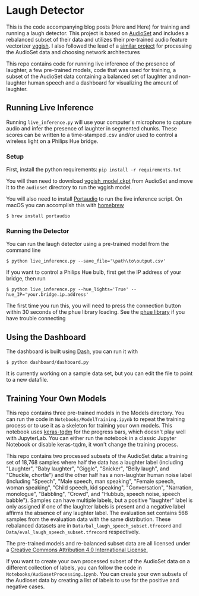 # Laugh Detector

This is the code accompanying blog posts (Here and Here) for training and running a laugh detector. This project is based on [AudioSet](https://research.google.com/audioset/) and includes a rebalanced subset of their data and utilizes their pre-trained audio feature vectorizer [vggish](https://github.com/tensorflow/models/tree/master/research/audioset). I also followed the lead of a [similar project](https://github.com/ganesh-srinivas/laughter) for processing the AudioSet data and choosing network architectures

This repo contains code for running live inference of the presence of laughter, a few pre-trained models, code that was used for training, a subset of the AudioSet data containing a balanced set of laughter and non-laughter human speech and a dashboard for visualizing the amount of laughter.

## Running Live Inference

Running `live_inference.py` will use your computer's microphone to capture audio and infer the presence of laughter in segmented chunks. These scores can be written to a time-stamped .csv and/or used to control a wireless light on a Philips Hue bridge.

### Setup

First, install the python requirements:
`pip install -r requirements.txt`

You will then need to download [vggish_model.ckpt](https://storage.googleapis.com/audioset/vggish_model.ckpt) from AudioSet and move it to the `audioset` directory to run the vggish model.

You will also need to install [Portaudio](http://www.portaudio.com/download.html) to run the live inference script. On macOS you can accomplish this with [homebrew](https://brew.sh/)

`$ brew install portaudio`

### Running the Detector

You can run the laugh detector using a pre-trained model from the command line

`$ python live_inference.py --save_file='\path\to\output.csv'`

If you want to control a Philips Hue bulb, first get the IP address of your bridge, then run

`$ python live_inference.py --hue_lights='True' --hue_IP='your.bridge.ip.address'`

The first time you run this, you will need to press the connection button within 30 seconds of the phue library loading. See the [phue library](https://github.com/studioimaginaire/phue) if you have trouble connecting

## Using the Dashboard

The dashboard is built using [Dash](https://dash.plot.ly/), you can run it with

`$ python dashboard/dashboard.py`

It is currently working on a sample data set, but you can edit the file to point to a new datafile.

## Training Your Own Models

This repo contains three pre-trained models in the Models directory. You can run the code in `Notebooks/ModelTraining.ipynb` to repeat the training process or to use it as a skeleton for training your own models. This notebook uses [keras-tqdm](https://github.com/bstriner/keras-tqdm) for the progress bars, which doesn't play well with JupyterLab. You can either run the notebook in a classic Jupyter Notebook or disable keras-tqdm, it won't change the training process.

This repo contains two processed subsets of the AudioSet data: a training set of 18,768 samples where half the data has a laughter label (including "Laughter", "Baby laughter", "Giggle", "Snicker", "Belly laugh", and "Chuckle, chortle") and the other half has a non-laughter human noise label (including "Speech", "Male speech, man speaking", "Female speech, woman speaking", "Child speech, kid speaking", "Conversation", "Narration, monologue", "Babbling", "Crowd", and "Hubbub, speech noise, speech babble"). Samples can have multiple labels, but a positive "laughter" label is only assigned if one of the laughter labels is present and a negative label affirms the absence of any laughter label. The evaluation set contains 568 samples from the evaluation data with the same distribution. These rebalanced datasets are in `Data/bal_laugh_speech_subset.tfrecord` and `Data/eval_laugh_speech_subset.tfrecord` respectively.

The pre-trained models and re-balanced subset data are all licensed under a [Creative Commons Attribution 4.0 International License.](https://creativecommons.org/licenses/by/4.0/)

If you want to create your own processed subset of the AudioSet data on a different collection of labels, you can follow the code in `Notebooks/AudiosetProcessing.ipynb`. You can create your own subsets of the Audioset data by creating a list of labels to use for the positive and negative cases.




